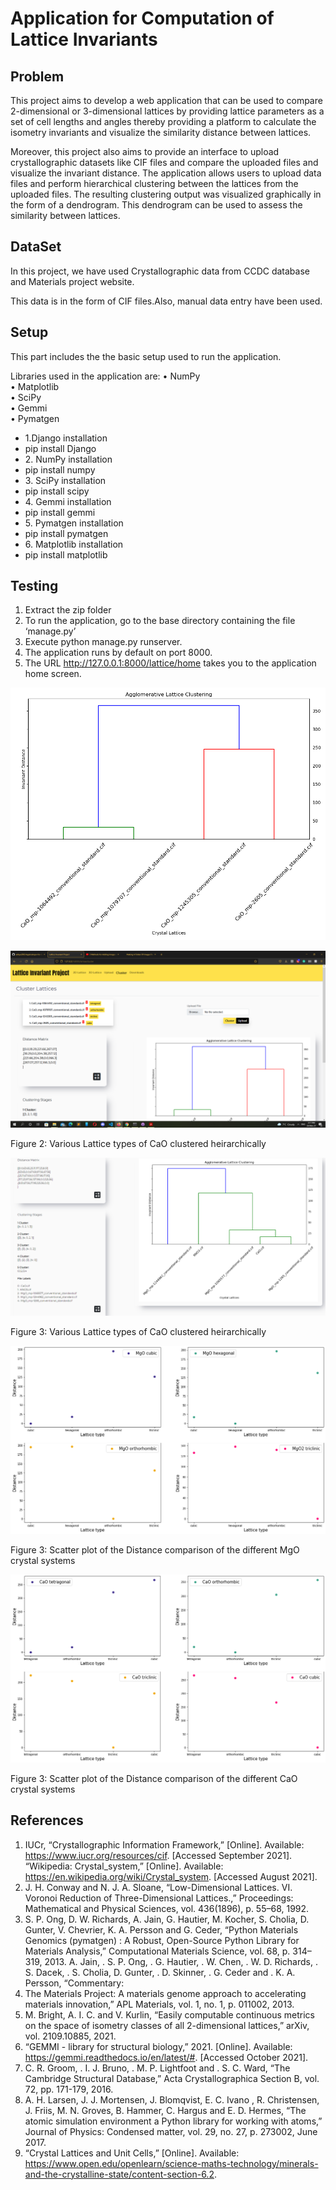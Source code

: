 
# Application for Computation of Lattice Invariants

## Problem

This project aims to develop a web application that can be used to compare 2-dimensional or 3-dimensional lattices by providing lattice parameters as a set of cell lengths and angles thereby providing a platform to calculate the isometry invariants and visualize the similarity distance between lattices. 

Moreover, this project also aims to provide an interface to upload crystallographic datasets like CIF files and compare the uploaded files and visualize the invariant distance. The application allows users to upload data files and perform hierarchical clustering between the lattices from the uploaded files. The resulting clustering output was visualized graphically in the form of a dendrogram. This dendrogram can be used to assess the similarity between lattices. 

## DataSet
In this project, we have used Crystallographic data from CCDC database and Materials project website. 

This data is in the form of CIF files.Also, manual data entry have been used.


## Setup
This part includes the the basic setup used to run the application.

Libraries used in the application are:
•	NumPy\
•	Matplotlib\
•	SciPy\
•	Gemmi \
•	Pymatgen

<ul>
        <li > 1.Django installation
        <li>   pip install Django
        <li>2.	NumPy installation 
        <li>    pip install numpy
        <li>3.	SciPy installation
        <li>    pip install scipy
        <li>4.	Gemmi installation
        <li>    pip install gemmi
        <li>5.	Pymatgen installation
        <li>	    pip install pymatgen
        <li>6. Matplotlib installation
        <li>    pip install matplotlib
</ul>

## Testing

1. Extract the zip folder 
2. To run the application, go to the base directory containing the file ‘manage.py’ 
3. Execute python manage.py runserver.
4. The application runs by default on port 8000.
5. The URL http://127.0.0.1:8000/lattice/home takes you to the   application home screen.

![cluster](images/cluster.png)

<img src="images/cluster_screen.png">
<p style="align:center"> Figure 2: Various Lattice types of CaO clustered heirarchically  </p>

<img src="images/cluster2.png">
<p> Figure 3: Various Lattice types of CaO clustered heirarchically  </p>

<img src="images/mgo.png">
<p> Figure 3: Scatter plot of the Distance comparison of the different MgO crystal systems </p>

<img src="images/cao.png">
<p> Figure 3: Scatter plot of the Distance comparison of the different CaO crystal systems </p>


## References

1. IUCr, “Crystallographic Information Framework,” [Online]. Available: https://www.iucr.org/resources/cif. [Accessed September 2021].
“Wikipedia: Crystal_system,” [Online]. Available: https://en.wikipedia.org/wiki/Crystal_system. [Accessed August 2021].
2. J. H. Conway and N. J. A. Sloane, “Low-Dimensional Lattices. VI. Voronoi Reduction of Three-Dimensional Lattices.,” Proceedings: Mathematical and Physical Sciences, vol. 436(1896), p. 55–68, 1992. 
3. S. P. Ong, D. W. Richards, A. Jain, G. Hautier, M. Kocher, S. Cholia, D. Gunter, V. Chevrier, K. A. Persson and G. Ceder, “Python Materials Genomics (pymatgen) : A Robust, Open-Source Python Library for Materials Analysis,” Computational Materials Science, vol. 68, p. 314–319, 2013. 
A. Jain, . S. P. Ong, . G. Hautier, . W. Chen, . W. D. Richards, . S. Dacek, . S. Cholia, D. Gunter, . D. Skinner, . G. Ceder and . K. A. Persson, “Commentary: 
4. The Materials Project: A materials genome approach to accelerating materials innovation,” APL Materials, vol. 1, no. 1, p. 011002, 2013. 
5. M. Bright, A. I. C. and V. Kurlin, “Easily computable continuous metrics on the space of isometry classes of all 2-dimensional lattices,” arXiv, vol. 2109.10885, 2021. 
6. “GEMMI - library for structural biology,” 2021. [Online]. Available: https://gemmi.readthedocs.io/en/latest/#. [Accessed October 2021].
7. C. R. Groom, . I. J. Bruno, . M. P. Lightfoot and . S. C. Ward, “The Cambridge Structural Database,” Acta Crystallographica Section B, vol. 72, pp. 171-179, 2016. 
8. A. H. Larsen, J. J. Mortensen, J. Blomqvist, E. C. Ivano , R. Christensen, J. Friis, M. N. Groves, B. Hammer, C. Hargus and E. D. Hermes, “The atomic simulation environment a Python library for working with atoms,” Journal of Physics: Condensed matter, vol. 29, no. 27, p. 273002, June 2017. 
9. “Crystal Lattices and Unit Cells,” [Online]. Available: https://www.open.edu/openlearn/science-maths-technology/minerals-and-the-crystalline-state/content-section-6.2.



